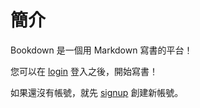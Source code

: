 # 簡介

Bookdown 是一個用 Markdown 寫書的平台！

您可以在 [login](login.md) 登入之後，開始寫書！

如果還沒有帳號，就先 [signup](signup.md) 創建新帳號。

